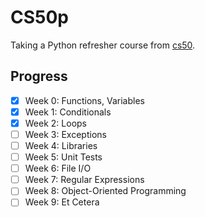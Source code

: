 # CS50p

Taking a Python refresher course from [cs50](https://cs50.harvard.edu/python/2022).

## Progress

- [x] Week 0: Functions, Variables
- [x] Week 1: Conditionals
- [x] Week 2: Loops
- [ ] Week 3: Exceptions
- [ ] Week 4: Libraries
- [ ] Week 5: Unit Tests 
- [ ] Week 6: File I/O
- [ ] Week 7: Regular Expressions
- [ ] Week 8: Object-Oriented Programming
- [ ] Week 9: Et Cetera
